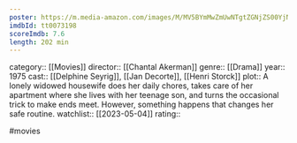 ```yaml
---
poster: https://m.media-amazon.com/images/M/MV5BYmMwZmUwNTgtZGNjZS00YjNlLTliMmQtZDg3MWYxYmFjODQxXkEyXkFqcGdeQXVyNjMwMjk0MTQ@._V1_SX300.jpg
imdbId: tt0073198
scoreImdb: 7.6
length: 202 min
---
```


category:: [[Movies]]
director:: [[Chantal Akerman]]
genre:: [[Drama]]
year:: 1975
cast:: [[Delphine Seyrig]], [[Jan Decorte]], [[Henri Storck]]
plot:: A lonely widowed housewife does her daily chores, takes care of her apartment where she lives with her teenage son, and turns the occasional trick to make ends meet. However, something happens that changes her safe routine.
watchlist:: [[2023-05-04]]
rating::

#movies 

